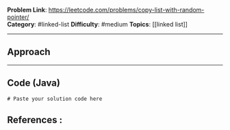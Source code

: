 
**Problem Link**: https://leetcode.com/problems/copy-list-with-random-pointer/  
**Category**: #linked-list
**Difficulty**: #medium 
**Topics**: [[linked list]]   

---

## Approach

<!-- Describe your approach and reasoning here -->

---

## Code (Java)

```java
# Paste your solution code here

```


## References :